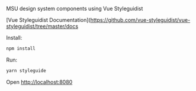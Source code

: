 MSU design system components using Vue Styleguidist

[Vue Styleguidist Documentation](https://github.com/vue-styleguidist/vue-styleguidist/tree/master/docs

Install:

```sh
npm install
```

Run:

```sh
yarn styleguide
```

Open [http://localhost:8080](http://localhost:8080)
